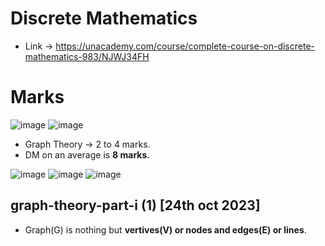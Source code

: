 # Discrete Mathematics

* Link -> https://unacademy.com/course/complete-course-on-discrete-mathematics-983/NJWJ34FH

# Marks

![image](https://github.com/arghanath007/Data-Structure-and-Algorithms/assets/54589605/9c6e8051-7986-48e8-9761-194c6bf4de83)
![image](https://github.com/arghanath007/Data-Structure-and-Algorithms/assets/54589605/de276d22-203f-4b1c-af2e-6751ff45c2a9)

* Graph Theory -> 2 to 4 marks.
* DM on an average is **8 marks**.

![image](https://github.com/arghanath007/Data-Structure-and-Algorithms/assets/54589605/d621b587-15f2-40e8-9f04-f12c29a610b1)
![image](https://github.com/arghanath007/Data-Structure-and-Algorithms/assets/54589605/0c7818cd-d570-4ea3-bfe7-f5c36d30d659)
![image](https://github.com/arghanath007/Data-Structure-and-Algorithms/assets/54589605/c38ec969-05ca-4949-b21e-bf2068f4aa1a)

## graph-theory-part-i (1) [24th oct 2023]

* Graph(G) is nothing but **vertives(V) or nodes and edges(E) or lines**.















































